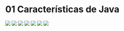 # 01 Características de Java

<img src="/images/01-01.png">

<img src="images/01-02.png">

<img src="images/01-03.png">

<img src="images/01-04.png">

<img src="images/01-05.png">

<img src="images/01-06.png">

<img src="images/01-07.png">
